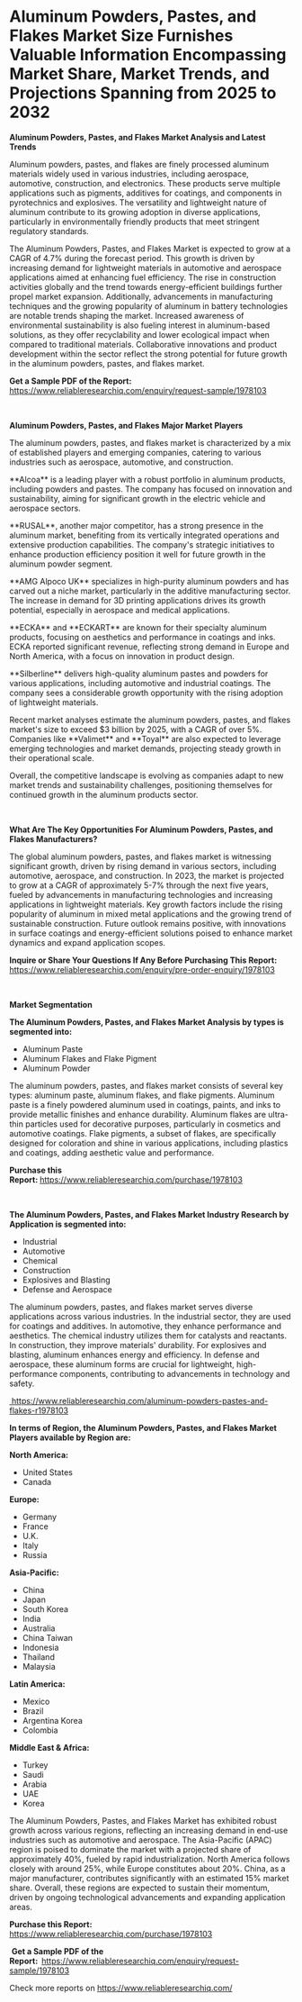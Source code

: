<p><h1>Aluminum Powders, Pastes, and Flakes Market Size Furnishes Valuable Information Encompassing Market Share, Market Trends, and Projections Spanning from 2025 to 2032</h1></p><p><strong>Aluminum Powders, Pastes, and Flakes Market Analysis and Latest Trends</strong></p>
<p><p>Aluminum powders, pastes, and flakes are finely processed aluminum materials widely used in various industries, including aerospace, automotive, construction, and electronics. These products serve multiple applications such as pigments, additives for coatings, and components in pyrotechnics and explosives. The versatility and lightweight nature of aluminum contribute to its growing adoption in diverse applications, particularly in environmentally friendly products that meet stringent regulatory standards.</p><p>The Aluminum Powders, Pastes, and Flakes Market is expected to grow at a CAGR of 4.7% during the forecast period. This growth is driven by increasing demand for lightweight materials in automotive and aerospace applications aimed at enhancing fuel efficiency. The rise in construction activities globally and the trend towards energy-efficient buildings further propel market expansion. Additionally, advancements in manufacturing techniques and the growing popularity of aluminum in battery technologies are notable trends shaping the market. Increased awareness of environmental sustainability is also fueling interest in aluminum-based solutions, as they offer recyclability and lower ecological impact when compared to traditional materials. Collaborative innovations and product development within the sector reflect the strong potential for future growth in the aluminum powders, pastes, and flakes market.</p></p>
<p><strong>Get a Sample PDF of the Report:&nbsp;</strong> <a href="https://www.reliableresearchiq.com/enquiry/request-sample/1978103?utm_campaign=3055&utm_medium=2&utm_source=Github&utm_content=ia&utm_term=28032025&utm_id=aluminum-powders-pastes-and-flakes">https://www.reliableresearchiq.com/enquiry/request-sample/1978103</a></p>
<p>&nbsp;</p>
<p><strong>Aluminum Powders, Pastes, and Flakes Major Market Players</strong></p>
<p><p>The aluminum powders, pastes, and flakes market is characterized by a mix of established players and emerging companies, catering to various industries such as aerospace, automotive, and construction. </p><p>**Alcoa** is a leading player with a robust portfolio in aluminum products, including powders and pastes. The company has focused on innovation and sustainability, aiming for significant growth in the electric vehicle and aerospace sectors.</p><p>**RUSAL**, another major competitor, has a strong presence in the aluminum market, benefiting from its vertically integrated operations and extensive production capabilities. The company's strategic initiatives to enhance production efficiency position it well for future growth in the aluminum powder segment.</p><p>**AMG Alpoco UK** specializes in high-purity aluminum powders and has carved out a niche market, particularly in the additive manufacturing sector. The increase in demand for 3D printing applications drives its growth potential, especially in aerospace and medical applications.</p><p>**ECKA** and **ECKART** are known for their specialty aluminum products, focusing on aesthetics and performance in coatings and inks. ECKA reported significant revenue, reflecting strong demand in Europe and North America, with a focus on innovation in product design.</p><p>**Silberline** delivers high-quality aluminum pastes and powders for various applications, including automotive and industrial coatings. The company sees a considerable growth opportunity with the rising adoption of lightweight materials.</p><p>Recent market analyses estimate the aluminum powders, pastes, and flakes market's size to exceed $3 billion by 2025, with a CAGR of over 5%. Companies like **Valimet** and **Toyal** are also expected to leverage emerging technologies and market demands, projecting steady growth in their operational scale.</p><p>Overall, the competitive landscape is evolving as companies adapt to new market trends and sustainability challenges, positioning themselves for continued growth in the aluminum products sector.</p></p>
<p>&nbsp;</p>
<p><strong>What Are The Key Opportunities For Aluminum Powders, Pastes, and Flakes Manufacturers?</strong></p>
<p><p>The global aluminum powders, pastes, and flakes market is witnessing significant growth, driven by rising demand in various sectors, including automotive, aerospace, and construction. In 2023, the market is projected to grow at a CAGR of approximately 5-7% through the next five years, fueled by advancements in manufacturing technologies and increasing applications in lightweight materials. Key growth factors include the rising popularity of aluminum in mixed metal applications and the growing trend of sustainable construction. Future outlook remains positive, with innovations in surface coatings and energy-efficient solutions poised to enhance market dynamics and expand application scopes.</p></p>
<p><strong>Inquire or Share Your Questions If Any Before Purchasing This Report:</strong> <a href="https://www.reliableresearchiq.com/enquiry/pre-order-enquiry/1978103?utm_campaign=3055&utm_medium=2&utm_source=Github&utm_content=ia&utm_term=28032025&utm_id=aluminum-powders-pastes-and-flakes">https://www.reliableresearchiq.com/enquiry/pre-order-enquiry/1978103</a></p>
<p>&nbsp;</p>
<p><strong>Market Segmentation</strong></p>
<p><strong>The Aluminum Powders, Pastes, and Flakes Market Analysis by types is segmented into:</strong></p>
<p><ul><li>Aluminum Paste</li><li>Aluminum Flakes and Flake Pigment</li><li>Aluminum Powder</li></ul></p>
<p><p>The aluminum powders, pastes, and flakes market consists of several key types: aluminum paste, aluminum flakes, and flake pigments. Aluminum paste is a finely powdered aluminum used in coatings, paints, and inks to provide metallic finishes and enhance durability. Aluminum flakes are ultra-thin particles used for decorative purposes, particularly in cosmetics and automotive coatings. Flake pigments, a subset of flakes, are specifically designed for coloration and shine in various applications, including plastics and coatings, adding aesthetic value and performance.</p></p>
<p><strong>Purchase this Report:&nbsp;</strong><a href="https://www.reliableresearchiq.com/purchase/1978103?utm_campaign=3055&utm_medium=2&utm_source=Github&utm_content=ia&utm_term=28032025&utm_id=aluminum-powders-pastes-and-flakes">https://www.reliableresearchiq.com/purchase/1978103</a></p>
<p>&nbsp;</p>
<p><strong>The Aluminum Powders, Pastes, and Flakes Market Industry Research by Application is segmented into:</strong></p>
<p><ul><li>Industrial</li><li>Automotive</li><li>Chemical</li><li>Construction</li><li>Explosives and Blasting</li><li>Defense and Aerospace</li></ul></p>
<p><p>The aluminum powders, pastes, and flakes market serves diverse applications across various industries. In the industrial sector, they are used for coatings and additives. In automotive, they enhance performance and aesthetics. The chemical industry utilizes them for catalysts and reactants. In construction, they improve materials' durability. For explosives and blasting, aluminum enhances energy and efficiency. In defense and aerospace, these aluminum forms are crucial for lightweight, high-performance components, contributing to advancements in technology and safety.</p></p>
<p><a href="https://www.reliableresearchiq.com/aluminum-powders-pastes-and-flakes-r1978103?utm_campaign=3055&utm_medium=2&utm_source=Github&utm_content=ia&utm_term=28032025&utm_id=aluminum-powders-pastes-and-flakes">&nbsp;https://www.reliableresearchiq.com/aluminum-powders-pastes-and-flakes-r1978103</a></p>
<p><strong>In terms of Region, the Aluminum Powders, Pastes, and Flakes Market Players available by Region are:</strong></p>
<p>
    <p> <strong> North America: </strong>
        <ul>
            <li>United States</li>
            <li>Canada</li>
        </ul>
        </p> 
    <p> <strong> Europe: </strong>
        <ul>
            <li>Germany</li>
            <li>France</li>
            <li>U.K.</li>
            <li>Italy</li>
            <li>Russia</li>
        </ul>
        </p> 
    <p> <strong> Asia-Pacific: </strong>
        <ul>
            <li>China</li>
            <li>Japan</li>
            <li>South Korea</li>
            <li>India</li>
            <li>Australia</li>
            <li>China Taiwan</li>
            <li>Indonesia</li>
            <li>Thailand</li>
            <li>Malaysia</li>
        </ul>
        </p> 
    <p> <strong> Latin America: </strong>
        <ul>
            <li>Mexico</li>
            <li>Brazil</li>
            <li>Argentina Korea</li>
            <li>Colombia</li>
        </ul>
        </p> 
    <p> <strong> Middle East & Africa: </strong>
        <ul>
            <li>Turkey</li>
            <li>Saudi</li>
            <li>Arabia</li>
            <li>UAE</li>
            <li>Korea</li>
        </ul>
    </p>
    </p>
<p><p>The Aluminum Powders, Pastes, and Flakes Market has exhibited robust growth across various regions, reflecting an increasing demand in end-use industries such as automotive and aerospace. The Asia-Pacific (APAC) region is poised to dominate the market with a projected share of approximately 40%, fueled by rapid industrialization. North America follows closely with around 25%, while Europe constitutes about 20%. China, as a major manufacturer, contributes significantly with an estimated 15% market share. Overall, these regions are expected to sustain their momentum, driven by ongoing technological advancements and expanding application areas.</p></p>
<p><strong>Purchase this Report: </strong><a href="https://www.reliableresearchiq.com/purchase/1978103?utm_campaign=3055&utm_medium=2&utm_source=Github&utm_content=ia&utm_term=28032025&utm_id=aluminum-powders-pastes-and-flakes">https://www.reliableresearchiq.com/purchase/1978103</a></p>
<p>&nbsp;<strong>Get a Sample PDF of the Report:&nbsp;&nbsp;</strong><a href="https://www.reliableresearchiq.com/enquiry/request-sample/1978103?utm_campaign=3055&utm_medium=2&utm_source=Github&utm_content=ia&utm_term=28032025&utm_id=aluminum-powders-pastes-and-flakes">https://www.reliableresearchiq.com/enquiry/request-sample/1978103</a></p>
<p><strong></strong></p>
<p>Check more reports on <a href="https://www.reliableresearchiq.com/?utm_campaign=3055&utm_medium=2&utm_source=Github&utm_content=ia&utm_term=28032025&utm_id=aluminum-powders-pastes-and-flakes">https://www.reliableresearchiq.com/</a></p>